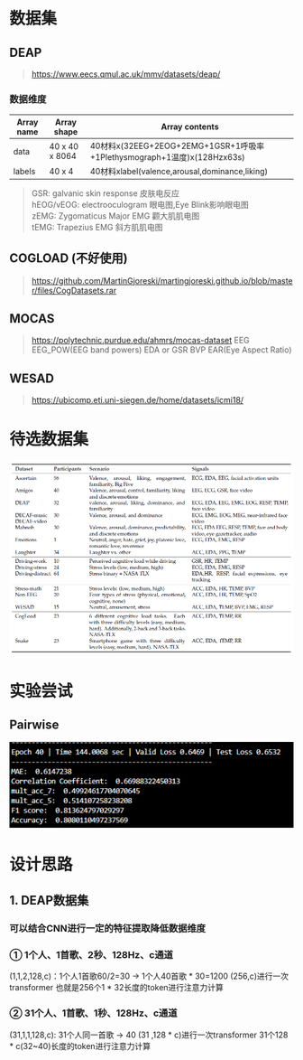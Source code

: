 # 数据集
## DEAP
  > https://www.eecs.qmul.ac.uk/mmv/datasets/deap/
### 数据维度
Array name|Array shape|Array contents
---|---|---
data|40 x 40 x 8064|40材料x(32EEG+2EOG+2EMG+1GSR+1呼吸率+1Plethysmograph+1温度)x(128Hzx63s)
labels|40 x 4|40材料xlabel(valence,arousal,dominance,liking)
> GSR: galvanic skin response 皮肤电反应  
> hEOG/vEOG: electrooculogram 眼电图,Eye Blink影响眼电图  
> zEMG: Zygomaticus Major EMG 颧大肌肌电图  
> tEMG: Trapezius EMG 斜方肌肌电图  
## COGLOAD (不好使用)
  > https://github.com/MartinGjoreski/martingjoreski.github.io/blob/master/files/CogDatasets.rar
## MOCAS
  > https://polytechnic.purdue.edu/ahmrs/mocas-dataset
> EEG
> EEG_POW(EEG band powers)
> EDA or GSR
> BVP
> EAR(Eye Aspect Ratio)
## WESAD
  > https://ubicomp.eti.uni-siegen.de/home/datasets/icmi18/
# 待选数据集
  <img src="/datasets.jpg" width="800" /> 

# 实验尝试
## Pairwise
  <img src="/result1.png" width="800" />

# 设计思路
## 1. DEAP数据集
### 可以结合CNN进行一定的特征提取降低数据维度
### ① 1个人、1首歌、2秒、128Hz、c通道  
  (1,1,2,128,c)：1个人1首歌60/2=30 -> 1个人40首歌 * 30=1200
  (256,c)进行一次transformer 也就是256个1 * 32长度的token进行注意力计算 
### ② 31个人、1首歌、1秒、128Hz、c通道
  (31,1,1,128,c): 31个人同一首歌 -> 40 
  (31 ,128 * c)进行一次transformer 31个128 * c(32~40)长度的token进行注意力计算
